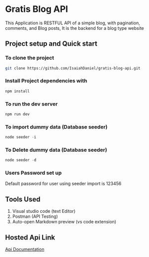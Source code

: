 # Gratis Blog API

This Application is RESTFUL API of a simple blog, with pagination, comments, and Blog posts, It is the backend for a blog type website

## Project setup and Quick start

### To clone the project

```bash
git clone https://github.com/IsaiahDaniel/gratis-blog-api.git

```

### Install Project dependencies with

```bash
npm install
```

### To run the dev server

```bash
npm run dev
```

### To import dummy data (Database seeder)

```javascript
node seeder -i
```

### To Delete dummy data (Database seeder)

```javascript
node seeder -d
```

### Users Password set up

Default password for user using seeder import is 123456

## Tools Used

1. Visual studio code (text Editor)
1. Postman (API Testing)
1. Auto-open Markdown preview (vs code extension)

## Hosted Api Link

[Api Documentation](https://documenter.getpostman.com/view/11648374/UUxujVuB)
